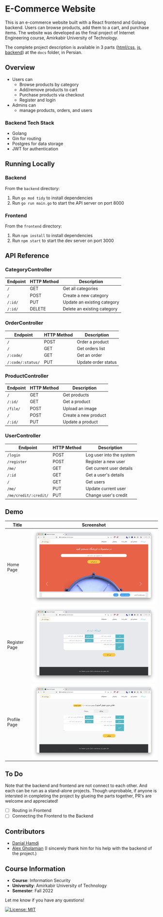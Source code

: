 # E-Commerce Website

This is an e-commerce website built with a React frontend and Golang backend. Users can browse products, add them to a
cart, and purchase items. The website was developed as the final project of Internet Engineering course, Amirkabir
University of Technology.

The complete project description is available in 3
parts ([html/css](docs/instructions1_html_css.pdf), [js](docs/instructions2_js.pdf), [backend](docs/instructions3_backend.pdf))
at the `docs`
folder, in Persian.

## Overview

- Users can
    - Browse products by category
    - Add/remove products to cart
    - Purchase products via checkout
    - Register and login
- Admins can
    - manage products, orders, and users

### Backend Tech Stack

- Golang
- Gin for routing
- Postgres for data storage
- JWT for authentication

## Running Locally

### Backend

From the `backend` directory:

1. Run `go mod tidy` to install dependencies
2. Run `go run main.go` to start the API server on port 8000

### Frontend

From the `frontend` directory:

1. Run `npm install` to install dependencies
2. Run `npm start` to start the dev server on port 3000

## API Reference

### CategoryController

| Endpoint | HTTP Method | Description                 |
|----------|-------------|-----------------------------|
| `/`      | GET         | Get all categories          |
| `/`      | POST        | Create a new category       |
| `/:id/`  | PUT         | Update an existing category |
| `/:id/`  | DELETE      | Delete an existing category |

### OrderController

| Endpoint          | HTTP Method | Description         |
|-------------------|-------------|---------------------|
| `/`               | POST        | Order a product     |
| `/`               | GET         | Get orders list     |
| `/:code/`         | GET         | Get an order        |
| `/:code/:status/` | PUT         | Update order status |

### ProductController

| Endpoint | HTTP Method | Description          |
|----------|-------------|----------------------|
| `/`      | GET         | Get products         |
| `/:id/`  | GET         | Get a product        |
| `/file/` | POST        | Upload an image      |
| `/`      | POST        | Create a new product |
| `/:id/`  | PUT         | Update a product     |

### UserController

| Endpoint              | HTTP Method | Description              |
|-----------------------|-------------|--------------------------|
| `/login`              | POST        | Log user into the system |
| `/register`           | POST        | Register a new user      |
| `/me/`                | GET         | Get current user details |
| `/:id`                | GET         | Get a user's details     |
| `/`                   | GET         | Get users                |
| `/me/`                | PUT         | Update current user      |
| `/me/credit/:credit/` | PUT         | Change user's credit     |

## Demo

| Title         | Screenshot                    |
|---------------|-------------------------------|
| Home Page     | <img src="figs/home.png">     |  
| Register Page | <img src="figs/register.png"> |
| Profile Page  | <img src="figs/profile.png">  |

## To Do

Note that the backend and frontend are not connect to each other. And each can be run as a stand-alone projects. Though
unprobable, if anyone is intersted in completing the project by glueing the parts together, PR's are welcome and
appreciated!

- [ ] Routing in Frontend
- [ ] Connecting the Frontend to the Backend

## Contributors

- [Danial Hamdi](https://github.com/da-nial)
- [Alex Gholamian](https://github.com/alxgh) (I sincerely thank him for his help with the backend of the project.)

## Course Information

- **Course**: Information Security
- **University**: Amirkabir University of Technology
- **Semester**: Fall 2022

Let me know if you have any questions!

[![License: MIT](https://img.shields.io/badge/License-MIT-blue.svg)](https://opensource.org/licenses/MIT)